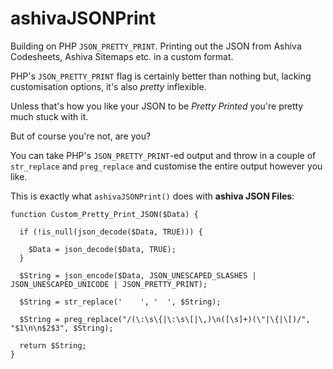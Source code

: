# ashivaJSONPrint
Building on PHP `JSON_PRETTY_PRINT`. Printing out the JSON from Ashiva Codesheets, Ashiva Sitemaps etc.  in a custom format.

PHP's `JSON_PRETTY_PRINT` flag is certainly better than nothing but, lacking customisation options, it's also *pretty* inflexible.

Unless that's how you like your JSON to be *Pretty Printed* you're pretty much stuck with it.

But of course you're not, are you?

You can take PHP's `JSON_PRETTY_PRINT`-ed output and throw in a couple of `str_replace` and `preg_replace` and customise the entire output however you like.

This is exactly what `ashivaJSONPrint()` does with **ashiva JSON Files**:

```
function Custom_Pretty_Print_JSON($Data) {

  if (!is_null(json_decode($Data, TRUE))) {

    $Data = json_decode($Data, TRUE);
  }

  $String = json_encode($Data, JSON_UNESCAPED_SLASHES | JSON_UNESCAPED_UNICODE | JSON_PRETTY_PRINT);

  $String = str_replace('    ', '  ', $String);

  $String = preg_replace("/(\:\s\{|\:\s\[|\,)\n([\s]+)(\"|\{|\[)/", "$1\n\n$2$3", $String);

  return $String;
}
```
